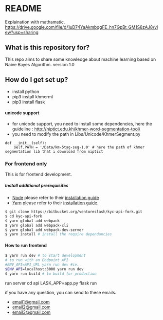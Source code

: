 # README #

Explaination with mathamatic. https://drive.google.com/file/d/1uD74YaAkmbqgFE_hn7GpBt_GM1S8zAJ8/view?usp=sharing

## What is this repository for? ##

This repo aims to share some knowledge about machine learning based on Naive Bayes Algorithm.
version 1.0

## How do I get set up? ##

* install python
* pip3 install khmerml
* pip3 install flask
#### unicode support ####
* for unicode support, you need to install some dependencies, here the guideline : http://niptict.edu.kh/khmer-word-segmentation-tool/
* you need to modify the path in Libs/Unicode/KhmerSegment.py
```
def __init__(self):
	self.PATH = '/Data/km-5tag-seg-1.0' # here the path of khmer segmentation lib that i download from niptict
```
### For frontend only
This is for frontend development.
##### Install additional prerequisites
* [Node](https://nodejs.org/en/) please refer to their [installation guide](https://nodejs.org/en/download/package-manager/)
* [Yarn](https://yarnpkg.com)  please refer to their [installation guide](https://yarnpkg.com/en/docs/install).

```sh
$ git clone https://bitbucket.org/ventureslash/kyc-api-fork.git
$ cd kyc-api-fork
$ yarn global add webpack
$ yarn global add webpack-cli
$ yarn global add webpack-dev-server
$ yarn install # install the require dependancies
```
#### How to run frontend
```sh
$ yarn run dev # to start development 
# to run with an Endpoint API
#ENV_API=API_URL yarn run dev #ie. 
$ENV_API=localhost:3000 yarn run dev
$ yarn run build # to build for production
```
run server 
cd api
LASK_APP=app.py flask run

if you have any question, you can send to these emails.
- email1@gmail.com
- email2@gmail.com
- email3@gmail.com  